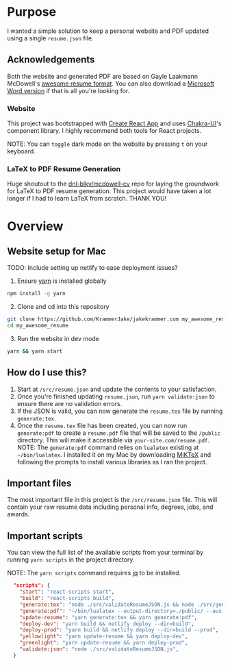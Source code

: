 # Purpose

I wanted a simple solution to keep a personal website and PDF updated using a single `resume.json` file.

## Acknowledgements

Both the website and generated PDF are based on Gayle Laakmann McDowell's [awesome resume format](https://www.careercup.com/resume). You can also download a [Microsoft Word version](https://careercup.com/static_html/Gayle_McDowell_CareerCup_Sample_Resume.doc) if that is all you're looking for.

### Website

This project was bootstrapped with [Create React App](https://github.com/facebook/create-react-app) and uses [Chakra-UI](https://chakra-ui.com/)'s component library. I highly recommend both tools for React projects.

NOTE: You can `toggle` dark mode on the website by pressing `t` on your keyboard.

### LaTeX to PDF Resume Generation

Huge shoutout to the [dnl-blkv/mcdowell-cv](https://github.com/dnl-blkv/mcdowell-cv) repo for laying the groundwork for
LaTeX to PDF resume generation. This project would have taken a lot longer if I had to learn LaTeX from scratch. THANK YOU!

# Overview

## Website setup for Mac

TODO: Include setting up netlify to ease deployment issues?

1. Ensure [yarn](https://yarnpkg.com/getting-started/install) is installed globally

```zsh
npm install -g yarn
```

2. Clone and cd into this repository

```zsh
git clone https://github.com/KrammerJake/jakekrammer.com my_awesome_resume
cd my_awesome_resume
```

3. Run the website in dev mode

```zsh
yarn && yarn start
```

## How do I use this?

1. Start at `/src/resume.json` and update the contents to your satisfaction.
2. Once you're finished updating `resume.json`, run `yarn validate:json` to ensure there are no validation errors.
3. If the JSON is valid, you can now generate the `resume.tex` file by running `generate:tex`.
4. Once the `resume.tex` file has been created, you can now run `generate:pdf` to create a `resume.pdf` file that will be saved to the `/public` directory. This will make it accessible via `your-site.com/resume.pdf`. NOTE: The `generate:pdf` command relies on `lualatex` existing at `~/bin/lualatex`. I installed it on my Mac by downloading [MiKTeX](https://miktex.org/download) and following the prompts to install various libraries as I ran the project.

## Important files

The most important file in this project is the `/src/resume.json` file. This will contain your raw resume data including
personal info, degrees, jobs, and awards.

## Important scripts

You can view the full list of the available scripts from your terminal by running `yarn scripts` in the project directory.

NOTE: The `yarn scripts` command requires [jq](https://stedolan.github.io/jq/) to be installed.

```json
  "scripts": {
    "start": "react-scripts start",
    "build": "react-scripts build",
    "generate:tex": "node ./src/validateResumeJSON.js && node ./src/generateTexFromJSON.js",
    "generate:pdf": "~/bin/lualatex --output-directory=./public/ --aux-directory=./pdf_generator/ ./pdf_generator/resume.tex",
    "update-resume": "yarn generate:tex && yarn generate:pdf",
    "deploy-dev": "yarn build && netlify deploy --dir=build",
    "deploy-prod": "yarn build && netlify deploy --dir=build --prod",
    "yellowlight": "yarn update-resume && yarn deploy-dev",
    "greenlight": "yarn update-resume && yarn deploy-prod",
    "validate:json": "node ./src/validateResumeJSON.js",
  }
```
